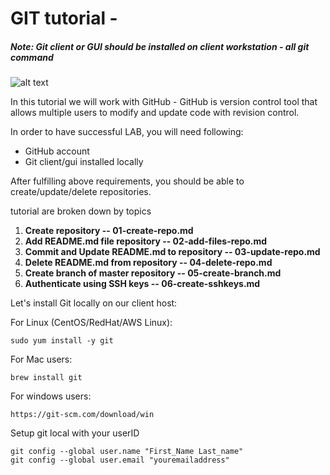# GIT tutorial -

##### *Note: Git client or GUI should be installed on client workstation - all git command*


![alt text](https://camo.githubusercontent.com/fb782da4019ab66eeea35cc9b9ce73b2438b1688/687474703a2f2f646f632e72756c746f722e636f6d2f696d616765732f6769746875622d6c6f676f2e706e67 "Logo Title Text 1")

In this tutorial we will work with GitHub - GitHub is version control tool that allows multiple users to modify and update code with revision control.

In order to have successful LAB, you will need following:

* GitHub account
* Git client/gui installed locally

After fulfilling above requirements, you should be able to create/update/delete repositories.

tutorial are broken down by topics

1. **Create repository -- 01-create-repo.md**
2. **Add README.md file repository -- 02-add-files-repo.md**
3. **Commit and Update README.md  to repository -- 03-update-repo.md**
4. **Delete README.md from repository -- 04-delete-repo.md**
5. **Create branch of master repository -- 05-create-branch.md**
6. **Authenticate using SSH keys -- 06-create-sshkeys.md**

Let's install Git locally on our client host:

For Linux (CentOS/RedHat/AWS Linux):
```
sudo yum install -y git
```

For Mac users:
```
brew install git
```

For windows users:
```
https://git-scm.com/download/win
```

Setup git local with your userID

```
git config --global user.name "First_Name Last_name"
git config --global user.email "youremailaddress"
```
